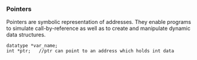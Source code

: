 ### Pointers
Pointers are symbolic representation of addresses. They enable programs to simulate call-by-reference as well as to create and manipulate dynamic data structures.
```
datatype *var_name; 
int *ptr;   //ptr can point to an address which holds int data
```
